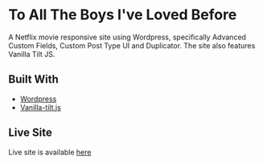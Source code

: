 # To All The Boys I've Loved Before

A Netflix movie responsive site using Wordpress, specifically Advanced Custom Fields, Custom Post Type UI and Duplicator. The site also features
Vanilla Tilt JS.

## Built With

* [Wordpress](https://wordpress.com/)
* [Vanilla-tilt.js](https://micku7zu.github.io/vanilla-tilt.js/)

## Live Site

Live site is available [here](http://angelicadewit.com/tatbilb) 
